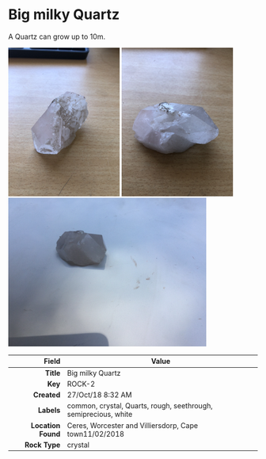 # Big milky Quartz
A Quartz can grow up to 10m.
 


<img height="300px" src="10001.jpg"/>
<img height="300px" src="10002.jpg"/>
<img height="300px" src="10003.jpg"/>

|       Field | Value                   |
|------------:|-------------------------|
|   **Title** | Big milky Quartz |
|     **Key** | ROCK-2 |
| **Created** | 27/Oct/18 8:32 AM |
| **Labels** | common, crystal, Quarts, rough, seethrough, semiprecious, white |
| **Location Found** | Ceres, Worcester and Villiersdorp, Cape town11/02/2018 |
| **Rock Type** | crystal |

        